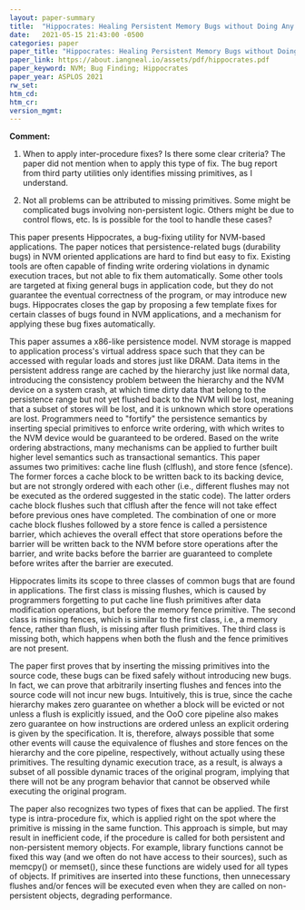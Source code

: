 ```yaml
---
layout: paper-summary
title:  "Hippocrates: Healing Persistent Memory Bugs without Doing Any Harm"
date:   2021-05-15 21:43:00 -0500
categories: paper
paper_title: "Hippocrates: Healing Persistent Memory Bugs without Doing Any Harm"
paper_link: https://about.iangneal.io/assets/pdf/hippocrates.pdf
paper_keyword: NVM; Bug Finding; Hippocrates
paper_year: ASPLOS 2021
rw_set:
htm_cd:
htm_cr:
version_mgmt:
---
```


**Comment:**

1. When to apply inter-procedure fixes? Is there some clear criteria? The paper did not mention when to apply
   this type of fix. The bug report from third party utilities only identifies missing primitives, as I understand.

2. Not all problems can be attributed to missing primitives. Some might be complicated bugs involving non-persistent 
   logic. Others might be due to control flows, etc. 
   Is is possible for the tool to handle these cases?

This paper presents Hippocrates, a bug-fixing utility for NVM-based applications.
The paper notices that persistence-related bugs (durability bugs) in NVM oriented applications are hard to find 
but easy to fix.
Existing tools are often capable of finding write ordering violations in dynamic execution traces, but not able
to fix them automatically. 
Some other tools are targeted at fixing general bugs in application code, but they do not guarantee the eventual
correctness of the program, or may introduce new bugs.
Hippocrates closes the gap by proposing a few template fixes for certain classes of bugs found in NVM applications,
and a mechanism for applying these bug fixes automatically.

This paper assumes a x86-like persistence model. NVM storage is mapped to application process's virtual address space
such that they can be accessed with regular loads and stores just like DRAM.
Data items in the persistent address range are cached by the hierarchy just like normal data, introducing the 
consistency problem between the hierarchy and the NVM device on a system crash, at which time dirty data that 
belong to the persistence range but not yet flushed back to the NVM will be lost, meaning that a subset of 
stores will be lost, and it is unknown which store operations are lost. 
Programmers need to "fortify" the persistence semantics by inserting special primitives to enforce write ordering,
with which writes to the NVM device would be guaranteed to be ordered.
Based on the write ordering abstractions, many mechanisms can be applied to further built higher level semantics
such as transactional semantics.
This paper assumes two primitives: cache line flush (clflush), and store fence (sfence).
The former forces a cache block to be written back to its backing device, but are not strongly ordered with each other
(i.e., different flushes may not be executed as the ordered suggested in the static code). The latter
orders cache block flushes such that clflush after the fence will not take effect before previous ones have completed.
The combination of one or more cache block flushes followed by a store fence is called a persistence barrier, which 
achieves the overall effect that store operations before the barrier will be written back to the NVM before
store operations after the barrier, and write backs before the barrier are guaranteed to complete before writes
after the barrier are executed.

Hippocrates limits its scope to three classes of common bugs that are found in applications. The first class is 
missing flushes, which is caused by programmers forgetting to put cache line flush primitives after data modification
operations, but before the memory fence primitive. 
The second class is missing fences, which is similar to the first class, i.e., a memory fence, rather than flush, is 
missing after flush primitives. 
The third class is missing both, which happens when both the flush and the fence primitives are not present.

The paper first proves that by inserting the missing primitives into the source code, these bugs can be fixed 
safely without introducing new bugs. 
In fact, we can prove that arbitrarily inserting flushes and fences into the source code will not incur new bugs.
Intuitively, this is true, since the cache hierarchy makes zero guarantee on whether a block will be evicted or not
unless a flush is explicitly issued, and the OoO core pipeline also makes zero guarantee on how instructions are 
ordered unless an explicit ordering is given by the specification. 
It is, therefore, always possible that some other events will cause the equivalence of flushes and store fences on 
the hierarchy and the core pipeline, respectively, without actually using these primitives.
The resulting dynamic execution trace, as a result, is always a subset of all possible dynamic traces of the original
program, implying that there will not be any program behavior that cannot be observed while executing the original
program.

The paper also recognizes two types of fixes that can be applied. The first type is intra-procedure fix, which is 
applied right on the spot where the primitive is missing in the same function. This approach is simple, but may result
in inefficient code, if the procedure is called for both persistent and non-persistent memory objects.
For example, library functions cannot be fixed this way (and we often do not have access to their sources),
such as memcpy() or memset(), since these functions are widely used for all types of objects.
If primitives are inserted into these functions, then unnecessary flushes and/or fences will be executed
even when they are called on non-persistent objects, degrading performance.



